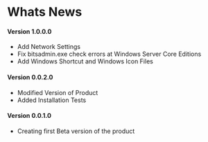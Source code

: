 # Whats News

#### Version 1.0.0.0

- Add Network Settings
- Fix bitsadmin.exe check errors at Windows Server Core Editions
- Add Windows Shortcut and Windows Icon Files

#### Version 0.0.2.0

- Modified Version of Product
- Added Installation Tests

#### Version 0.0.1.0

- Creating first Beta version of the product
